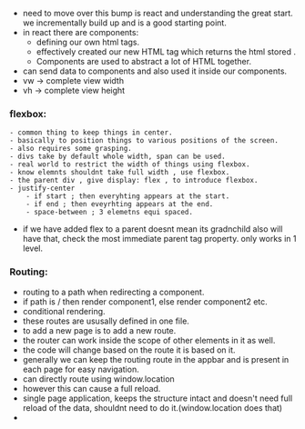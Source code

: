 - need to move over this bump is react and understanding the great start. we incrementally build up and is a good starting point.
- in react there are components:
	- defining our own html tags.
	- effectively created our new HTML tag which returns the html stored .
	- Components are used to abstract a lot of HTML together.
- can send data to components and also used it inside our components.
- vw -> complete view width 
- vh -> complete view height 

### flexbox:
	- common thing to keep things in center.
	- basically to position things to various positions of the screen.
	- also requires some grasping.
	- divs take by default whole width, span can be used.
	- real world to restrict the width of things using flexbox.
	- know elemnts shouldnt take full width , use flexbox.
	- the parent div , give display: flex , to introduce flexbox.
	- justify-center
		- if start ; then everyhting appears at the start.
		- if end ; then eveyrhting appears at the end.
		- space-between ; 3 elemetns equi spaced.
 - if we have added flex to a parent doesnt mean its gradnchild also will have that, check the most immediate parent tag property. only works in 1 level.

### Routing:
- routing to a path when redirecting a component.
- if path is / then render component1, else render component2 etc.
- conditional rendering.
- these routes are ususally defined in one file.
- to add a new page is to add a new route.
- the router can work inside the scope of other elements in it as well.
- the code will change based on the route it is based on it.
- generally we can keep the routing route in the appbar and is present in each page for easy navigation.
- can directly route using window.location 
- however this can cause a full reload.
- single page application, keeps the structure intact and doesn't need full reload of the data, shouldnt need to do it.(window.location does that)
- 